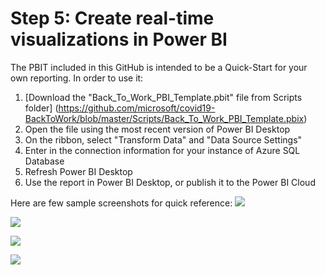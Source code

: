 # Step 5: Create real-time visualizations in Power BI  

The PBIT included in this GitHub is intended to be a Quick-Start for your own reporting. In order to use it:

1. [Download the "Back_To_Work_PBI_Template.pbit" file from Scripts folder] (https://github.com/microsoft/covid19-BackToWork/blob/master/Scripts/Back_To_Work_PBI_Template.pbix)
2. Open the file using the most recent version of Power BI Desktop
3. On the ribbon, select "Transform Data" and "Data Source Settings"
4. Enter in the connection information for your instance of Azure SQL Database
5. Refresh Power BI Desktop
6. Use the report in Power BI Desktop, or publish it to the Power BI Cloud

Here are few sample screenshots for quick reference:
![](https://github.com/microsoft/covid19-BackToWork/blob/master/Screenshots/PBIExecutiveReport.png)

![](https://github.com/microsoft/covid19-BackToWork/blob/master/Screenshots/PBIScreeningReport.png)

![](https://github.com/microsoft/covid19-BackToWork/blob/master/Screenshots/PBIRegionalReport.png)

![](https://github.com/microsoft/covid19-BackToWork/blob/master/Screenshots/PBIMissedScreeningsReport.png)